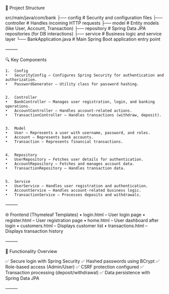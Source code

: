 

📂 Project Structure


src/main/java/com/bank
├── config              # Security and configuration files
├── controller          # Handles incoming HTTP requests
├── model               # Entity models (like User, Account, Transaction)
├── repository          # Spring Data JPA repositories (for DB interactions)
├── service             # Business logic and service layer
└── BankApplication.java # Main Spring Boot application entry point



⸻

🔍 Key Components


	1.	Config
	•	SecurityConfig – Configures Spring Security for authentication and authorization.
	•	PasswordGenerator – Utility class for password hashing.


	2.	Controller
	•	BankController – Manages user registration, login, and banking operations.
	•	AccountController – Handles account-related actions.
	•	TransactionController – Handles transactions (withdraw, deposit).


	3.	Model
	•	User – Represents a user with username, password, and roles.
	•	Account – Represents bank accounts.
	•	Transaction – Represents financial transactions.


	4.	Repository
	•	UserRepository – Fetches user details for authentication.
	•	AccountRepository – Fetches and manages account data.
	•	TransactionRepository – Handles transaction data.


	5.	Service
	•	UserService – Handles user registration and authentication.
	•	AccountService – Handles account-related business logic.
	•	TransactionService – Processes deposits and withdrawals.

⸻

🌐 Frontend (Thymeleaf Templates)
	•	login.html – User login page
	•	register.html – User registration page
	•	home.html – User dashboard after login
	•	customers.html – Displays customer list
	•	transactions.html – Displays transaction history

⸻

🚀 Functionality Overview

✅ Secure login with Spring Security
✅ Hashed passwords using BCrypt
✅ Role-based access (Admin/User)
✅ CSRF protection configured
✅ Transaction processing (deposit/withdrawal)
✅ Data persistence with Spring Data JPA

⸻

